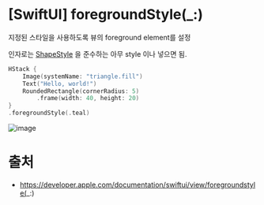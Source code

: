 # [SwiftUI] foregroundStyle(_:)
지정된 스타일을 사용하도록 뷰의 foreground element를 설정

인자로는 [ShapeStyle](https://github.com/sujinnaljin/TIL/blob/master/Swift/%5BSwiftUI%5D%20ShapeStyle.md) 을 준수하는 아무 style 이나 넣으면 됨. 
```swift
HStack {
    Image(systemName: "triangle.fill")
    Text("Hello, world!")
    RoundedRectangle(cornerRadius: 5)
        .frame(width: 40, height: 20)
}
.foregroundStyle(.teal)
```
![image](https://user-images.githubusercontent.com/20410193/172451602-f255fcd8-16de-4608-a8f0-76d50382cde3.png)


# 출처 
- https://developer.apple.com/documentation/swiftui/view/foregroundstyle(_:)
